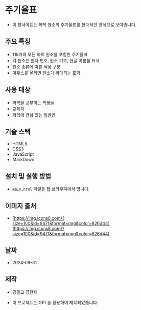 # 주기율표

- 이 웹사이트는 화학 원소의 주기율표를 현대적인 방식으로 보여줍니다.

## 주요 특징

- 118개의 모든 화학 원소를 포함한 주기율표
- 각 원소는 원자 번호, 원소 기호, 한글 이름을 표시
- 원소 종류에 따른 색상 구분
- 마우스를 올리면 원소가 확대되는 효과

## 사용 대상

- 화학을 공부하는 학생들
- 교육자
- 화학에 관심 있는 일반인

## 기술 스택

- HTML5
- CSS3
- JavaScript
- MarkDown

## 설치 및 실행 방법

- `main.html` 파일을 웹 브라우저에서 엽니다.

## 이미지 출처

- [https://img.icons8.com/?size=100&id=9471&format=png&color=826d44](https://img.icons8.com/?size=100&id=9471&format=png&color=826d44)

## 날짜

- 2024-08-31

## 제작

- 경일고 김현재

- 이 프로젝트는 GPT를 활용하여 제작되었습니다.
